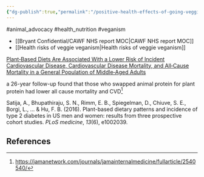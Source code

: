 ```yaml
---
{"dg-publish":true,"permalink":"/positive-health-effects-of-going-veggie-or-vegan/","created":"2024-04-22T13:00:49.000+01:00","updated":"2025-09-29T00:21:56.652+01:00"}
---
```


#animal_advocacy #health_nutrition #veganism 

- [[Bryant Confidential/CAWF NHS report MOC\|CAWF NHS report MOC]]
- [[Health risks of veggie veganism\|Health risks of veggie veganism]]

[Plant‐Based Diets Are Associated With a Lower Risk of Incident Cardiovascular Disease, Cardiovascular Disease Mortality, and All‐Cause Mortality in a General Population of Middle‐Aged Adults](https://www.ahajournals.org/doi/epub/10.1161/JAHA.119.012865)

a 26-year follow-up found that those who swapped animal protein for plant protein had lower all cause mortality and CVD[^1]

Satija, A., Bhupathiraju, S. N., Rimm, E. B., Spiegelman, D., Chiuve, S. E., Borgi, L., ... & Hu, F. B. (2016). Plant-based dietary patterns and incidence of type 2 diabetes in US men and women: results from three prospective cohort studies. _PLoS medicine_, _13_(6), e1002039.

## References
[^1]: https://jamanetwork.com/journals/jamainternalmedicine/fullarticle/2540540/